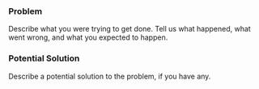 ### Problem

Describe what you were trying to get done.
Tell us what happened, what went wrong, and what you expected to happen.

### Potential Solution

Describe a potential solution to the problem, if you have any.

